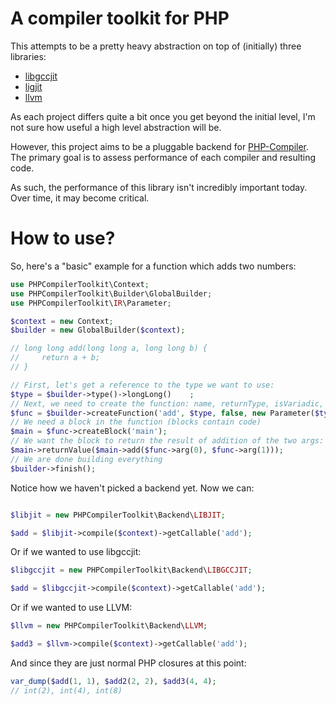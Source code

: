 # A compiler toolkit for PHP

This attempts to be a pretty heavy abstraction on top of (initially) three libraries: 
 
 * [libgccjit](https://gcc.gnu.org/onlinedocs/gcc-7.2.0/jit/index.html)
 * [ligjit](https://www.gnu.org/software/libjit/)
 * [llvm](https://llvm.org/docs/)

As each project differs quite a bit once you get beyond the initial level, I'm not sure how useful a high level abstraction will be.

However, this project aims to be a pluggable backend for [PHP-Compiler](https://github.com/ircmaxell/php-compiler). The primary goal is to assess performance of each compiler and resulting code.

As such, the performance of this library isn't incredibly important today. Over time, it may become critical.

# How to use?

So, here's a "basic" example for a function which adds two numbers:

```php
use PHPCompilerToolkit\Context;
use PHPCompilerToolkit\Builder\GlobalBuilder;
use PHPCompilerToolkit\IR\Parameter;

$context = new Context;
$builder = new GlobalBuilder($context);

// long long add(long long a, long long b) {
//     return a + b;
// }

// First, let's get a reference to the type we want to use:
$type = $builder->type()->longLong()    ;
// Next, we need to create the function: name, returnType, isVariadic, Parameter ...
$func = $builder->createFunction('add', $type, false, new Parameter($type, 'a'), new Parameter($type, 'b'));
// We need a block in the function (blocks contain code)
$main = $func->createBlock('main');
// We want the block to return the result of addition of the two args:
$main->returnValue($main->add($func->arg(0), $func->arg(1)));
// We are done building everything
$builder->finish();
```

Notice how we haven't picked a backend yet. Now we can:

```php

$libjit = new PHPCompilerToolkit\Backend\LIBJIT;

$add = $libjit->compile($context)->getCallable('add');
```

Or if we wanted to use libgccjit:

```php
$libgccjit = new PHPCompilerToolkit\Backend\LIBGCCJIT;

$add = $libgccjit->compile($context)->getCallable('add');
```

Or if we wanted to use LLVM:

```php
$llvm = new PHPCompilerToolkit\Backend\LLVM;

$add3 = $llvm->compile($context)->getCallable('add');
```

And since they are just normal PHP closures at this point:

```php
var_dump($add(1, 1), $add2(2, 2), $add3(4, 4);
// int(2), int(4), int(8)
```